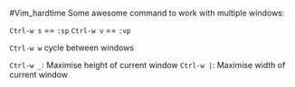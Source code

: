 #Vim_hardtime
Some awesome command to work with multiple windows:

`Ctrl-w s` == `:sp`
`Ctrl-w v` == `:vp`

`Ctrl-w w` cycle between windows

`Ctrl-w _`: Maximise height of current window
`Ctrl-w |`: Maximise width of current window


